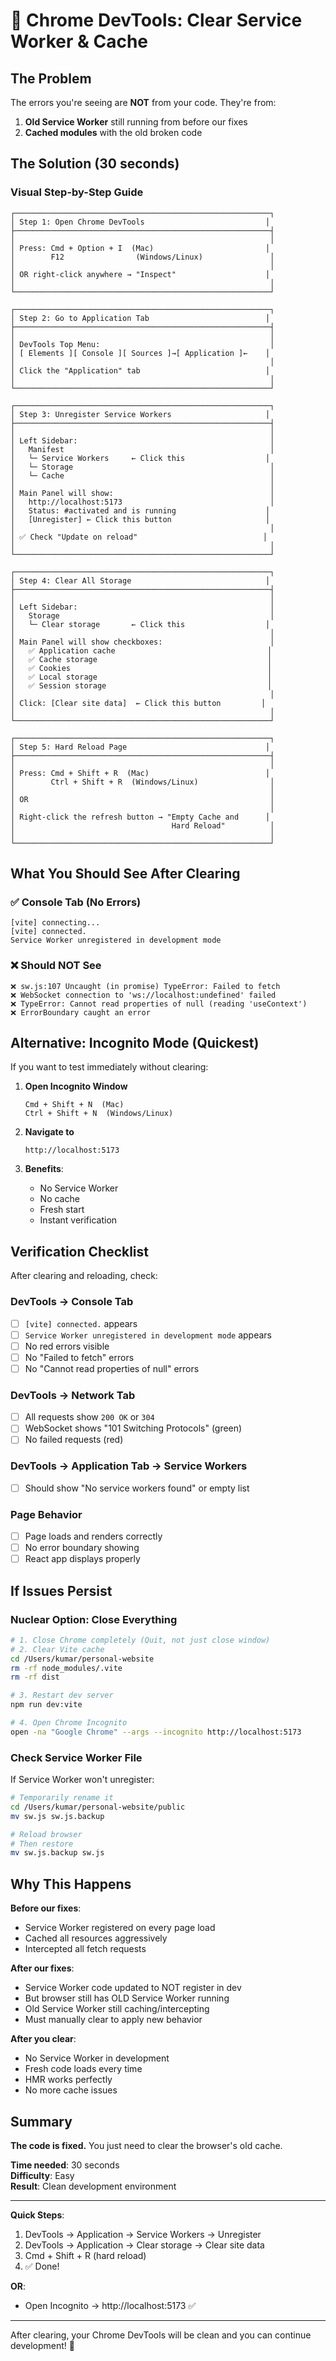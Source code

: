 # 🧹 Chrome DevTools: Clear Service Worker & Cache

## The Problem

The errors you're seeing are **NOT** from your code. They're from:
1. **Old Service Worker** still running from before our fixes
2. **Cached modules** with the old broken code

## The Solution (30 seconds)

### Visual Step-by-Step Guide

```
┌─────────────────────────────────────────────────────────┐
│ Step 1: Open Chrome DevTools                           │
├─────────────────────────────────────────────────────────┤
│                                                         │
│ Press: Cmd + Option + I  (Mac)                         │
│        F12                (Windows/Linux)               │
│                                                         │
│ OR right-click anywhere → "Inspect"                    │
│                                                         │
└─────────────────────────────────────────────────────────┘

┌─────────────────────────────────────────────────────────┐
│ Step 2: Go to Application Tab                          │
├─────────────────────────────────────────────────────────┤
│                                                         │
│ DevTools Top Menu:                                      │
│ [ Elements ][ Console ][ Sources ]→[ Application ]←    │
│                                                         │
│ Click the "Application" tab                            │
│                                                         │
└─────────────────────────────────────────────────────────┘

┌─────────────────────────────────────────────────────────┐
│ Step 3: Unregister Service Workers                     │
├─────────────────────────────────────────────────────────┤
│                                                         │
│ Left Sidebar:                                           │
│   Manifest                                              │
│   └─ Service Workers     ← Click this                  │
│   └─ Storage                                            │
│   └─ Cache                                              │
│                                                         │
│ Main Panel will show:                                   │
│   http://localhost:5173                                 │
│   Status: #activated and is running                    │
│   [Unregister] ← Click this button                     │
│                                                         │
│ ✅ Check "Update on reload"                            │
│                                                         │
└─────────────────────────────────────────────────────────┘

┌─────────────────────────────────────────────────────────┐
│ Step 4: Clear All Storage                              │
├─────────────────────────────────────────────────────────┤
│                                                         │
│ Left Sidebar:                                           │
│   Storage                                               │
│   └─ Clear storage       ← Click this                  │
│                                                         │
│ Main Panel will show checkboxes:                        │
│   ✅ Application cache                                  │
│   ✅ Cache storage                                      │
│   ✅ Cookies                                            │
│   ✅ Local storage                                      │
│   ✅ Session storage                                    │
│                                                         │
│ Click: [Clear site data]  ← Click this button         │
│                                                         │
└─────────────────────────────────────────────────────────┘

┌─────────────────────────────────────────────────────────┐
│ Step 5: Hard Reload Page                               │
├─────────────────────────────────────────────────────────┤
│                                                         │
│ Press: Cmd + Shift + R  (Mac)                          │
│        Ctrl + Shift + R  (Windows/Linux)                │
│                                                         │
│ OR                                                      │
│                                                         │
│ Right-click the refresh button → "Empty Cache and      │
│                                   Hard Reload"          │
│                                                         │
└─────────────────────────────────────────────────────────┘
```

## What You Should See After Clearing

### ✅ Console Tab (No Errors)
```
[vite] connecting...
[vite] connected.
Service Worker unregistered in development mode
```

### ❌ Should NOT See
```
❌ sw.js:107 Uncaught (in promise) TypeError: Failed to fetch
❌ WebSocket connection to 'ws://localhost:undefined' failed
❌ TypeError: Cannot read properties of null (reading 'useContext')
❌ ErrorBoundary caught an error
```

## Alternative: Incognito Mode (Quickest)

If you want to test immediately without clearing:

1. **Open Incognito Window**
   ```
   Cmd + Shift + N  (Mac)
   Ctrl + Shift + N  (Windows/Linux)
   ```

2. **Navigate to**
   ```
   http://localhost:5173
   ```

3. **Benefits**:
   - No Service Worker
   - No cache
   - Fresh start
   - Instant verification

## Verification Checklist

After clearing and reloading, check:

### DevTools → Console Tab
- [ ] `[vite] connected.` appears
- [ ] `Service Worker unregistered in development mode` appears
- [ ] No red errors visible
- [ ] No "Failed to fetch" errors
- [ ] No "Cannot read properties of null" errors

### DevTools → Network Tab
- [ ] All requests show `200 OK` or `304`
- [ ] WebSocket shows "101 Switching Protocols" (green)
- [ ] No failed requests (red)

### DevTools → Application Tab → Service Workers
- [ ] Should show "No service workers found" or empty list

### Page Behavior
- [ ] Page loads and renders correctly
- [ ] No error boundary showing
- [ ] React app displays properly

## If Issues Persist

### Nuclear Option: Close Everything

```bash
# 1. Close Chrome completely (Quit, not just close window)
# 2. Clear Vite cache
cd /Users/kumar/personal-website
rm -rf node_modules/.vite
rm -rf dist

# 3. Restart dev server
npm run dev:vite

# 4. Open Chrome Incognito
open -na "Google Chrome" --args --incognito http://localhost:5173
```

### Check Service Worker File

If Service Worker won't unregister:

```bash
# Temporarily rename it
cd /Users/kumar/personal-website/public
mv sw.js sw.js.backup

# Reload browser
# Then restore
mv sw.js.backup sw.js
```

## Why This Happens

**Before our fixes**:
- Service Worker registered on every page load
- Cached all resources aggressively
- Intercepted all fetch requests

**After our fixes**:
- Service Worker code updated to NOT register in dev
- But browser still has OLD Service Worker running
- Old Service Worker still caching/intercepting
- Must manually clear to apply new behavior

**After you clear**:
- No Service Worker in development
- Fresh code loads every time
- HMR works perfectly
- No more cache issues

## Summary

**The code is fixed.** You just need to clear the browser's old cache.

**Time needed**: 30 seconds  
**Difficulty**: Easy  
**Result**: Clean development environment  

---

**Quick Steps**:
1. DevTools → Application → Service Workers → Unregister
2. DevTools → Application → Clear storage → Clear site data
3. Cmd + Shift + R (hard reload)
4. ✅ Done!

**OR**:
- Open Incognito → http://localhost:5173 ✅

---

After clearing, your Chrome DevTools will be clean and you can continue development! 🚀

